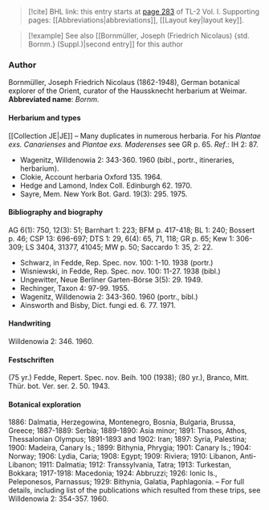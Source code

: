 > [!cite] BHL link: this entry starts at [page 283](https://www.biodiversitylibrary.org/page/33120414) of TL-2 Vol. I.
> Supporting pages: [[Abbreviations|abbreviations]], [[Layout key|layout key]].

> [!example] See also [[Bornmüller, Joseph (Friedrich Nicolaus) {std. Bornm.} (Suppl.)|second entry]] for this author

### Author

Bornmüller, Joseph Friedrich Nicolaus (1862-1948), German botanical explorer of the Orient, curator of the Haussknecht herbarium at Weimar. 
**Abbreviated name**: *Bornm.*

#### Herbarium and types

[[Collection JE|JE]] – Many duplicates in numerous herbaria. For his *Plantae exs. Canarienses* and *Plantae exs. Maderenses* see GR p. 65.
*Ref*.: IH 2: 87.
- Wagenitz, Willdenowia 2: 343-360. 1960 (bibl., portr., itineraries, herbarium).
- Clokie, Account herbaria Oxford 135. 1964.
- Hedge and Lamond, Index Coll. Edinburgh 62. 1970.
- Sayre, Mem. New York Bot. Gard. 19(3): 295. 1975.

#### Bibliography and biography

AG 6(1): 750, 12(3): 51; Barnhart 1: 223; BFM p. 417-418; BL 1: 240; Bossert p. 46; CSP 13: 696-697; DTS 1: 29, 6(4): 65, 71, 118; GR p. 65; Kew 1: 306-309; LS 3404, 31377, 41045; MW p. 50; Saccardo 1: 35, 2: 22.
- Schwarz, in Fedde, Rep. Spec. nov. 100: 1-10. 1938 (portr.)
- Wisniewski, in Fedde, Rep. Spec. nov. 100: 11-27. 1938 (bibl.)
- Ungewitter, Neue Berliner Garten-Börse 3(5): 29. 1949.
- Rechinger, Taxon 4: 97-99. 1955.
- Wagenitz, Willdenowia 2: 343-360. 1960 (portr., bibl.)
- Ainsworth and Bisby, Dict. fungi ed. 6. 77. 1971.

#### Handwriting

Willdenowia 2: 346. 1960.

#### Festschriften

(75 yr.) Fedde, Repert. Spec. nov. Beih. 100 (1938); (80 yr.), Branco, Mitt. Thür. bot. Ver. ser. 2. 50. 1943.

#### Botanical exploration

1886: Dalmatia, Herzegowina, Montenegro, Bosnia, Bulgaria, Brussa, Greece; 1887-1889: Serbia; 1889-1890: Asia minor; 1891: Thasos, Athos, Thessalonian Olympus; 1891-1893 and 1902: Iran; 1897: Syria, Palestina; 1900: Madeira, Canary Is.; 1899: Bithynia, Phrygia; 1901: Canary Is.; 1904: Norway; 1906: Lydia, Caria; 1908: Egypt; 1909: Riviera; 1910: Libanon, Anti-Libanon; 1911: Dalmatia; 1912: Transsylvania, Tatra; 1913: Turkestan, Bokkara; 1917-1918: Macedonia; 1924: Abbruzzi; 1926: Ionic Is., Peleponesos, Parnassus; 1929: Bithynia, Galatia, Paphlagonia. – For full details, including list of the publications which resulted from these trips, see Willdenowia 2: 354-357. 1960.

